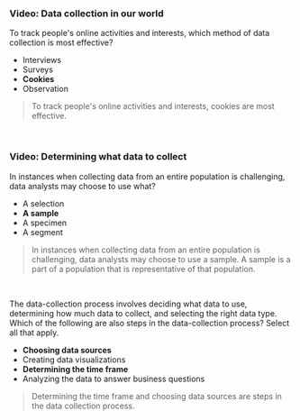 ### Video: Data collection in our world


To track people's online activities and interests, which method of data collection is most effective?


* Interviews
* Surveys
* **Cookies**
* Observation

>To track people's online activities and interests, cookies are most effective. 

&nbsp;

### Video: Determining what data to collect

In instances when collecting data from an entire population is challenging, data analysts may choose to use what?

* A selection
* **A sample**
* A specimen
* A segment

>In instances when collecting data from an entire population is challenging, data analysts may choose to use a sample. A sample is a part of a population that is representative of that population. 

&nbsp;

The data-collection process involves deciding what data to use, determining how much data to collect, and selecting the right data type. Which of the following are also steps in the data-collection process? Select all that apply.


* **Choosing data sources**
* Creating data visualizations 
* **Determining the time frame**
* Analyzing the data to answer business questions

>Determining the time frame and choosing data sources are steps in the data collection process.
